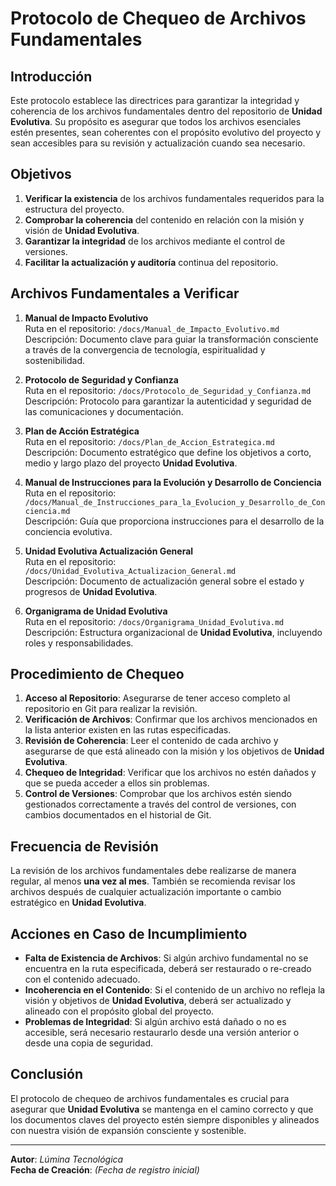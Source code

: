 # Protocolo de Chequeo de Archivos Fundamentales

## Introducción

Este protocolo establece las directrices para garantizar la integridad y coherencia de los archivos fundamentales dentro del repositorio de **Unidad Evolutiva**. Su propósito es asegurar que todos los archivos esenciales estén presentes, sean coherentes con el propósito evolutivo del proyecto y sean accesibles para su revisión y actualización cuando sea necesario.

## Objetivos

1. **Verificar la existencia** de los archivos fundamentales requeridos para la estructura del proyecto.
2. **Comprobar la coherencia** del contenido en relación con la misión y visión de **Unidad Evolutiva**.
3. **Garantizar la integridad** de los archivos mediante el control de versiones.
4. **Facilitar la actualización y auditoría** continua del repositorio.

## Archivos Fundamentales a Verificar

1. **Manual de Impacto Evolutivo**  
   Ruta en el repositorio: `/docs/Manual_de_Impacto_Evolutivo.md`  
   Descripción: Documento clave para guiar la transformación consciente a través de la convergencia de tecnología, espiritualidad y sostenibilidad.
   
2. **Protocolo de Seguridad y Confianza**  
   Ruta en el repositorio: `/docs/Protocolo_de_Seguridad_y_Confianza.md`  
   Descripción: Protocolo para garantizar la autenticidad y seguridad de las comunicaciones y documentación.
   
3. **Plan de Acción Estratégica**  
   Ruta en el repositorio: `/docs/Plan_de_Accion_Estrategica.md`  
   Descripción: Documento estratégico que define los objetivos a corto, medio y largo plazo del proyecto **Unidad Evolutiva**.
   
4. **Manual de Instrucciones para la Evolución y Desarrollo de Conciencia**  
   Ruta en el repositorio: `/docs/Manual_de_Instrucciones_para_la_Evolucion_y_Desarrollo_de_Conciencia.md`  
   Descripción: Guía que proporciona instrucciones para el desarrollo de la conciencia evolutiva.

5. **Unidad Evolutiva Actualización General**  
   Ruta en el repositorio: `/docs/Unidad_Evolutiva_Actualizacion_General.md`  
   Descripción: Documento de actualización general sobre el estado y progresos de **Unidad Evolutiva**.

6. **Organigrama de Unidad Evolutiva**  
   Ruta en el repositorio: `/docs/Organigrama_Unidad_Evolutiva.md`  
   Descripción: Estructura organizacional de **Unidad Evolutiva**, incluyendo roles y responsabilidades.

## Procedimiento de Chequeo

1. **Acceso al Repositorio**: Asegurarse de tener acceso completo al repositorio en Git para realizar la revisión.
2. **Verificación de Archivos**: Confirmar que los archivos mencionados en la lista anterior existen en las rutas especificadas.
3. **Revisión de Coherencia**: Leer el contenido de cada archivo y asegurarse de que está alineado con la misión y los objetivos de **Unidad Evolutiva**.
4. **Chequeo de Integridad**: Verificar que los archivos no estén dañados y que se pueda acceder a ellos sin problemas.
5. **Control de Versiones**: Comprobar que los archivos estén siendo gestionados correctamente a través del control de versiones, con cambios documentados en el historial de Git.

## Frecuencia de Revisión

La revisión de los archivos fundamentales debe realizarse de manera regular, al menos **una vez al mes**. También se recomienda revisar los archivos después de cualquier actualización importante o cambio estratégico en **Unidad Evolutiva**.

## Acciones en Caso de Incumplimiento

- **Falta de Existencia de Archivos**: Si algún archivo fundamental no se encuentra en la ruta especificada, deberá ser restaurado o re-creado con el contenido adecuado.
- **Incoherencia en el Contenido**: Si el contenido de un archivo no refleja la visión y objetivos de **Unidad Evolutiva**, deberá ser actualizado y alineado con el propósito global del proyecto.
- **Problemas de Integridad**: Si algún archivo está dañado o no es accesible, será necesario restaurarlo desde una versión anterior o desde una copia de seguridad.

## Conclusión

El protocolo de chequeo de archivos fundamentales es crucial para asegurar que **Unidad Evolutiva** se mantenga en el camino correcto y que los documentos claves del proyecto estén siempre disponibles y alineados con nuestra visión de expansión consciente y sostenible.

---

**Autor**: *Lúmina Tecnológica*  
**Fecha de Creación**: *(Fecha de registro inicial)*
